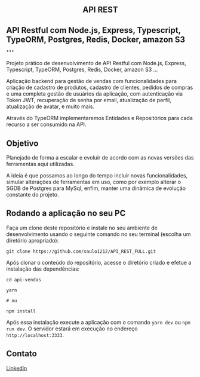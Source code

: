 
<h2 align="center">
    API REST
</h2>

## API Restful com Node.js, Express, Typescript, TypeORM, Postgres, Redis, Docker, amazon S3 ...

Projeto prático de desenvolvimento de API Restful com Node.js, Express, Typescript, TypeORM, Postgres, Redis, Docker, amazon S3  ...

Aplicação backend para gestão de vendas com funcionalidades para criação de cadastro de produtos, cadastro de clientes, pedidos de compras e uma completa gestão de usuários da aplicação, com autenticação via Token JWT, recuperação de senha por email, atualização de perfil, atualização de avatar, e muito mais.

Através do TypeORM implementaremos Entidades e Repositórios para cada recurso a ser consumido na API.

## Objetivo
Planejado de forma a escalar e evoluir de acordo com as novas versões das ferramentas aqui utilizadas.

A ideia é que possamos ao longo do tempo incluir novas funcionalidades, simular alterações de ferramentas em uso, como por exemplo alterar o SGDB de Postgres para MySql, enfim, manter uma dinâmica de evolução constante do projeto.

## Rodando a aplicação no seu PC

Faça um clone deste repositório e instale no seu ambiente de desenvolvimento usando o seguinte comando no seu terminal (escolha um diretório apropriado):

```
git clone https://github.com/saulo1212/API_REST_FULL.git
```

Após clonar o conteúdo do repositório, acesse o diretório criado e efetue a instalação das dependências:

```
cd api-vendas

yarn

# ou

npm install
```

Após essa instalação execute a aplicação com o comando `yarn dev` ou `npm run dev`. O servidor estará em execução no endereço `http://localhost:3333`.

## Contato


[Linkedin](https://www.linkedin.com/in/saulo-moreira-151951120/)